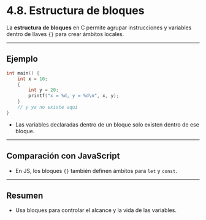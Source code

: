 # 4.8. Estructura de bloques

La **estructura de bloques** en C permite agrupar instrucciones y variables dentro de llaves `{}` para crear ámbitos locales.

---

## Ejemplo

```c
int main() {
    int x = 10;
    {
        int y = 20;
        printf("x = %d, y = %d\n", x, y);
    }
    // y ya no existe aquí
}
```

- Las variables declaradas dentro de un bloque solo existen dentro de ese bloque.

---

## Comparación con JavaScript

- En JS, los bloques `{}` también definen ámbitos para `let` y `const`.

---

## Resumen

- Usa bloques para controlar el alcance y la vida de las variables.
